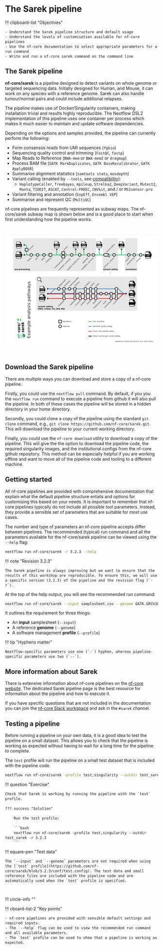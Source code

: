 # The Sarek pipeline

!!! clipboard-list "Objectives"

    - Understand the Sarek pipeline structure and default usage
    - Understand the levels of customisation available for nf-core pipelines
    - Use the nf-core documentation to select appropriate parameters for a run command 
    - Write and run a nf-core sarek command on the command line 

## The Sarek pipeline

**nf-core/sarek** is a pipeline designed to detect variants on whole genome or targeted sequencing data. Initially designed for Human, and Mouse, it can work on any species with a reference genome. Sarek can also handle tumour/normal pairs and could include additional relapses.

The pipeline makes use of Docker/Singularity containers, making installation trivial and results highly reproducible. The Nextflow DSL2 implementation of this pipeline uses one container per process which makes it much easier to maintain and update software dependencies. 

Depending on the options and samples provided, the pipeline can currently perform the following:

- Form consensus reads from UMI sequences (`fgbio`)
- Sequencing quality control and trimming (`FastQC`, `fastp`)
- Map Reads to Reference (`BWA-mem` or `BWA-mem2` or `dragmap`)
- Process BAM file (`GATK MarkDuplicates`, `GATK BaseRecalibrator`, `GATK ApplyBQSR`)
- Summarise alignment statistics (`samtools stats`, `mosdepth`)
- Variant calling (enabled by `--tools`, see [compatibility](https://github.com/nf-core/sarek/blob/master/docs/usage.md#which-variant-calling-tool-is-implemented-for-which-data-type)):
    - `HaplotypeCaller`, `freebayes`, `mpileup`, `Strelka2`, `DeepVariant`, `Mutect2`, `Manta`, `TIDDIT`, `ASCAT`, `Control-FREEC`, `CNVkit`, and / or `MSIsensor-pro`
- Variant filtering and annotation (`SnpEff`, `Ensembl VEP`)
- Summarise and represent QC (`MultiQC`)

nf-core pipelines are frequently represented as subway maps. The nf-core/sarek subway map is shown below and is a good place to start when first understanding how the pipeline works.

<br>
<p align="center"><img src="../../images/2_1_sarek_subway.png" alt="drawing" width="900"/></p> 
<br>

## Download the Sarek pipeline

There are multiple ways you can download and store a copy of a nf-core pipeline.

Firstly, you could use the `nextflow pull` command. By default, if you you the `nextflow run` command to execute a pipeline from github it will also pull the pipeline. In both of these cases the pipeline will be stored in a hidden directory in your home directory.

Secondly, you could clone a copy of the pipeline using the standard `git clone` command, e.g., `git clone https://github.com/nf-core/sarek.git`. This will download the pipeline to your current working directory.

Finally, you could use the `nf-core download` utility to download a copy of the pipeline. This will give the the option to download the pipeline code, the required singularity images, and the institutional configs from the nf-core github repository. This method can be especially helpful if you are working offline and want to move all of the pipeline code and tooling to a different machine.

## Getting started

All nf-core pipelines are provided with comprehensive documentation that explain what the default pipeline structure entails and options for customising this based on your needs. It is important to remember that nf-core pipelines typically do not include all possible tool parameters. Instead, they provide a sensible set of parameters that are suitable for _most_ use cases.

The number and type of parameters an nf-core pipeline accepts differ between pipelines. The recommended (typical) run command and all the parameters available for the nf-core/sarek pipeline can be viewed using the `--help` flag:

```bash
nextflow run nf-core/sarek -r 3.2.3 --help 
```

!!! note "Revision 3.2.3"

    The Sarek pipeline is always improving but we want to ensure that the results of this workshop are reproducible. To ensure this, we will use a specific version (3.2.3) of the pipeline and the revision flag (`-r`).

At the top of the help output, you will see the recommended run command:

```bash
nextflow run nf-core/sarek --input samplesheet.csv --genome GATK.GRCh38 -profile docker
```

It outlines the requirement for three things: 

* An **input** samplesheet (`--input`)
* A reference **genome** (`--genome`) 
* A software management **profile** (`--profile`)

!!! tip "Hyphens matter"
    
    Nextflow-specific parameters use one (`-`) hyphen, whereas pipeline-specific parameters use two (`--`).

## More information about Sarek

There is extensive information about nf-core pipelines on the [nf-core website](https://nf-co.re/). The dedicated Sarek pipeline page is the best resource for information about the pipeline and how to execute it.

If you have specific questions that are not included in the documentation you can join the [nf-core Slack workspace](https://nfcore.slack.com/) and ask in the `#sarek` channel.

## Testing a pipeline

Before running a pipeline on your own data, it is a good idea to test the pipeline on a small dataset. This allows you to check that the pipeline is working as expected without having to wait for a long time for the pipeline to complete.

The `test` profile will run the pipeline on a small test dataset that is included with the pipeline code. 

```bash
nextflow run nf-core/sarek -profile test,singularity --outdir test_sarek -r 3.2.3
```

!!! question "Exercise"

    Check that Sarek is working by running the pipeline with the `test` profile. 
    
    ??? success "Solution"

        Run the test profile:

        ```bash
        nextflow run nf-core/sarek -profile test,singularity --outdir test_sarek -r 3.2.3
        ```
!!! square-pen "Test data"

    The `--input` and `--genome` parameters are not required when using the [`test` profile](https://github.com/nf-core/sarek/blob/3.2.3/conf/test.config). The test data and small reference files are included with the pipeline code and are automatically used when the `test` profile is specified. 

<br>

!!! circle-info ""

!!! cboard-list-2 "Key points"

    - nf-core pipelines are provided with sensible default settings and required inputs.
    - The `--help` flag can be used to view the recommended run command and all available parameters.
    - The `test` profile can be used to show that a pipeline is working as expected.